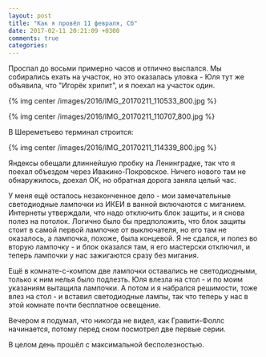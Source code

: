 ```yaml
---
layout: post
title: "Как я провёл 11 февраля, Сб"
date: 2017-02-11 20:21:09 +0300
comments: true
categories: 
---
```

Проспал до восьми примерно часов и отлично выспался. Мы собирались ехать на участок, но это оказалась уловка - Юля тут же объявила, что "Игорёк хрипит", и я поехал на участок один.


{% img center /images/2016/IMG_20170211_110533_800.jpg %}


{% img center /images/2016/IMG_20170211_110707_800.jpg %}



В Шереметьево терминал строится:

{% img center /images/2016/IMG_20170211_114339_800.jpg %}

Яндексы обещали длиннейшую пробку на Ленинградке, так что я поехал объездом через Ивакино-Покровское. Ничего нового там не обнаружилось, доехал ОК, но обратная дорога заняла целый час.

У меня ещё осталось незаконченное дело - мои замечательные светодиодные лампочки из ИКЕИ в ванной включаются с миганием. Интернеты утверждали, что надо отключить блок защиты, и я снова полез на потолок. Логично было бы предположить, что блок защиты стоит в самой первой лампочке от выключателя, но его там не оказалось, а лампочка, похоже, была концевой. Я не сдался, и полез во вторую лампочку - и блок оказался там, я его мастерски отключил, и теперь лампочки у нас зажигаются сразу без мигания.

Ещё в комнате-с-компом две лампочки оставались не светодиодными, только к ним нелья было подлезть. Юля влезла на стол - и по моим указаниям вытащила лампочки. А потом и я набрался решимости, тоже влез на стол - и вставил светодиодные лампы, так что теперь у нас в этой комнате почти бесплатное освещение.

Вечером я подумал, что никогда не видел, как Гравити-Фоллс начинается, потому перед сном посмотрел две первые серии.

В целом день прошёл с максимальной бесполезностью.